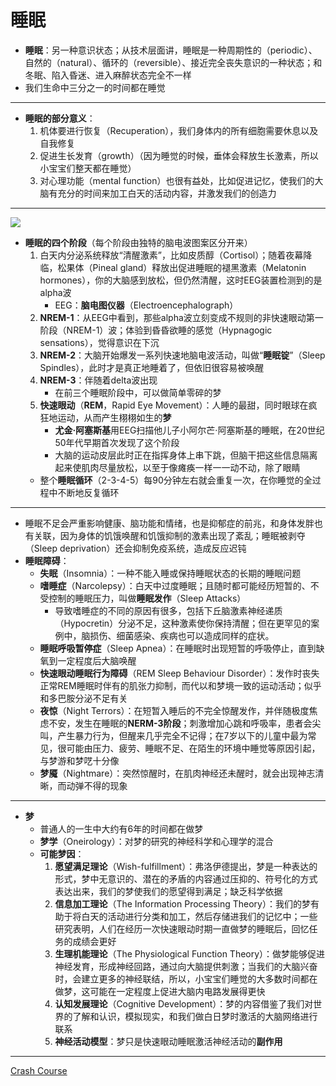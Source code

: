 # 睡眠
* **睡眠**：另一种意识状态；从技术层面讲，睡眠是一种周期性的（periodic）、自然的（natural）、循环的（reversible）、接近完全丧失意识的一种状态；和冬眠、陷入昏迷、进入麻醉状态完全不一样
* 我们生命中三分之一的时间都在睡觉
---
* **睡眠的部分意义**：
  1. 机体要进行恢复（Recuperation），我们身体内的所有细胞需要休息以及自我修复
  2. 促进生长发育（growth）（因为睡觉的时候，垂体会释放生长激素，所以小宝宝们整天都在睡觉）
  3. 对心理功能（mental function）也很有益处，比如促进记忆，使我们的大脑有充分的时间来加工白天的活动内容，并激发我们的创造力
---
![](images/Electroencephalograph.png)
* **睡眠的四个阶段**（每个阶段由独特的脑电波图案区分开来）
  1. 白天内分泌系统释放“清醒激素”，比如皮质醇（Cortisol）；随着夜幕降临，松果体（Pineal gland）释放出促进睡眠的褪黑激素（Melatonin hormones），你的大脑感到放松，但仍然清醒，这时EEG装置检测到的是alpha波
     * EEG：**脑电图仪器**（Electroencephalograph）
  2. **NREM-1**：从EEG中看到，那些alpha波立刻变成不规则的非快速眼动第一阶段（NREM-1）波；体验到昏昏欲睡的感觉（Hypnagogic sensations），觉得意识在下沉
  3. **NREM-2**：大脑开始爆发一系列快速地脑电波活动，叫做“**睡眠锭**”（Sleep Spindles），此时才是真正地睡着了，但依旧很容易被唤醒
  4. **NREM-3**：伴随着delta波出现
     * 在前三个睡眠阶段中，可以做简单零碎的梦
  5. **快速眼动**（**REM**，Rapid Eye Movement）：人睡的最甜，同时眼球在疯狂地运动，从而产生栩栩如生的**梦**
     * **尤金·阿塞斯基**用EEG扫描他儿子小阿尔芒·阿塞斯基的睡眠，在20世纪50年代早期首次发现了这个阶段
     * 大脑的运动皮层此时正在指挥身体上串下跳，但脑干把这些信息隔离起来使肌肉尽量放松，以至于像瘫痪一样一一动不动，除了眼睛
  * 整个**睡眠循环**（2-3-4-5）每90分钟左右就会重复一次，在你睡觉的全过程中不断地反复循环
---
* 睡眠不足会严重影响健康、脑功能和情绪，也是抑郁症的前兆，和身体发胖也有关联，因为身体的饥饿唤醒和饥饿抑制的激素出现了紊乱；睡眠被剥夺（Sleep deprivation）还会抑制免疫系统，造成反应迟钝
* **睡眠障碍**：
   * **失眠**（Insomnia）：一种不能入睡或保持睡眠状态的长期的睡眠问题
   * **嗜睡症**（Narcolepsy）：白天中过度睡眠；且随时都可能经历短暂的、不受控制的睡眠压力，叫做**睡眠发作**（Sleep Attacks）
      * 导致嗜睡症的不同的原因有很多，包括下丘脑激素神经递质（Hypocretin）分泌不足，这种激素使你保持清醒；但在更罕见的案例中，脑损伤、细菌感染、疾病也可以造成同样的症状。 
  * **睡眠呼吸暂停症**（Sleep Apnea）：在睡眠时出现短暂的呼吸停止，直到缺氧到一定程度后大脑唤醒
  * **快速眼动睡眠行为障碍**（REM Sleep Behaviour Disorder）：发作时丧失正常REM睡眠时伴有的肌张力抑制，而代以和梦境一致的运动活动；似乎和多巴胺分泌不足有关
  * **夜惊**（Night Terrors）：在短暂入睡后的不完全惊醒发作，并伴随极度焦虑不安，发生在睡眠的**NERM-3阶段**；刺激增加心跳和呼吸率，患者会尖叫，产生暴力行为，但醒来几乎完全不记得；在7岁以下的儿童中最为常见，很可能由压力、疲劳、睡眠不足、在陌生的环境中睡觉等原因引起，与梦游和梦呓十分像
  * **梦魇**（Nightmare）：突然惊醒时，在肌肉神经还未醒时，就会出现神志清晰，而动弹不得的现象
---
* **梦**
  * 普通人的一生中大约有6年的时间都在做梦
  * **梦学**（Oneirology）：对梦的研究的神经科学和心理学的混合
  * **可能梦因**：
    1. **愿望满足理论**（Wish-fulfillment）：弗洛伊德提出，梦是一种表达的形式，梦中无意识的、潜在的矛盾的内容通过压抑的、符号化的方式表达出来，我们的梦使我们的愿望得到满足；缺乏科学依据
    2. **信息加工理论**（The Information Processing Theory）：我们的梦有助于将白天的活动进行分类和加工，然后存储进我们的记忆中；一些研究表明，人们在经历一次快速眼动时期一直做梦的睡眠后，回忆任务的成绩会更好
    3. **生理机能理论**（The Physiological Function Theory）：做梦能够促进神经发育，形成神经回路，通过向大脑提供刺激；当我们的大脑兴奋时，会建立更多的神经联结，所以，小宝宝们睡觉的大多数时间都在做梦，这可能在一定程度上促进大脑内电路发展得更快
    4. **认知发展理论**（Cognitive Development）：梦的内容借鉴了我们对世界的了解和认识，模拟现实，和我们做白日梦时激活的大脑网络进行联系
    5. **神经活动模型**：梦只是快速眼动睡眠激活神经活动的**副作用**
---
[Crash Course](https://www.bilibili.com/video/BV1Ax411N75Q?p=10)